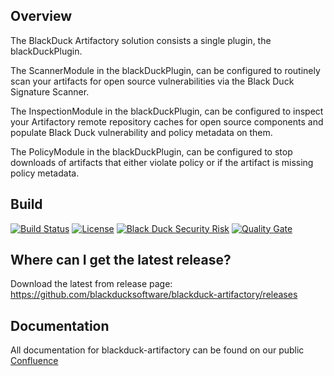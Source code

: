 ## Overview ##
The BlackDuck Artifactory solution consists a single plugin, the blackDuckPlugin.

The ScannerModule in the blackDuckPlugin, can be configured to routinely scan your artifacts for open source vulnerabilities via the Black Duck Signature Scanner.

The InspectionModule in the blackDuckPlugin, can be configured to inspect your Artifactory remote repository caches for open source components and populate Black Duck vulnerability and policy metadata on them.

The PolicyModule  in the blackDuckPlugin, can be configured to stop downloads of artifacts that either violate policy or if the artifact is missing policy metadata.

## Build ##
[![Build Status](https://travis-ci.org/blackducksoftware/blackduck-artifactory.svg?branch=master)](https://travis-ci.org/blackducksoftware/blackduck-artifactory)
[![License](https://img.shields.io/badge/License-Apache%202.0-blue.svg)](https://opensource.org/licenses/Apache-2.0)
[![Black Duck Security Risk](https://copilot.blackducksoftware.com/github/repos/blackducksoftware/blackduck-artifactory/branches/master/badge-risk.svg)](https://copilot.blackducksoftware.com/github/repos/blackducksoftware/blackduck-artifactory/branches/master)
[![Quality Gate](https://sonarcloud.io/api/project_badges/measure?project=com.blackducksoftware.integration%blackduck-artifactory&metric=alert_status)](https://sonarcloud.io/dashboard?id=com.blackducksoftware.integration%blackduck-artifactory)

## Where can I get the latest release? ##
Download the latest from release page: https://github.com/blackducksoftware/blackduck-artifactory/releases

## Documentation ##
All documentation for blackduck-artifactory can be found on our public [Confluence](https://synopsys.atlassian.net/wiki/spaces/INTDOCS/pages/622799/Black+Duck+Artifactory+Plugin)
